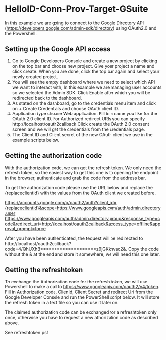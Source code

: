 # HelloID-Conn-Prov-Target-GSuite
In this example we are going to connect to the Google Directory API (https://developers.google.com/admin-sdk/directory) using OAuth2.0 and the Powershell.

## Setting up the Google API access
 1. Go to Google Developers Console and create a new project by clicking on the top bar and choose new project. Give your project a name and click create. When you are done, click the top bar again and select your newly created project.
 2. You will see the empty dashboard where we need to select which API we want to interact with, In this example we are managing user accounts so we selected the Admin SDK. Click Enable after which you will be redirected back to the dashboard.
 3. As stated on the dashboard, go to the credentials menu item and click on + Create Credentials and choose OAuth client ID.
 4. Application type choose Web application.
    Fill in a name you like for the OAuth 2.0 client ID.
    For Authorized redirect URIs you can specify http://localhost/oauth2callback
    Click create the OAuth 2.0 consent screen and we will get the credentials from the credentials page.
5. The Client ID and Client secret of the new OAuth client we use in the example scripts below.


## Getting the authorization code
With the authorization code, we can get the refresh token. We only need the refresh token, so the easiest way to get this one is to opening the endpoint in the browser, authenticate and grab the code from the address bar.

To get the authorization code please use the URL below and replace the {replaceclientid} with the values from the OAuth client we created before.


https://accounts.google.com/o/oauth2/auth?client_id={replaceclientid}&scope=https://www.googleapis.com/auth/admin.directory.user https://www.googleapis.com/auth/admin.directory.group&response_type=code&redirect_uri=http://localhost/oauth2callback&access_type=offline&approval_prompt=force

After you have been authenticated, the tequest will be redirected to http://localhost/oauth2callback?code=4/QhUXhB********************z9jGKkhvac2&. Copy the code without the & at the end and store it somewhere, we will need this one later.

## Getting the refreshtoken
To exchange the Authorization code for the refresh token, we will use Powershell to make a call to https://www.googleapis.com/oauth2/v4/token. 
Fill in Authorization code, ClienId, Client Secret and redirect Uri from the Google Developer Console and run the PowerShell script below. It will store the refresh token in a text file so you can use it later on.

The claimed authorization code can be exchanged for a refreshtoken only once, otherwise you have to request a new athorization code as described above.

See refreshtoken.ps1
